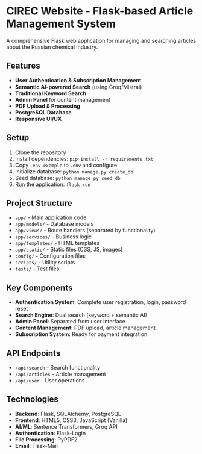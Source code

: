 # CIREC Website - Flask-based Article Management System

A comprehensive Flask web application for managing and searching articles about the Russian chemical industry.

## Features

- **User Authentication & Subscription Management**
- **Semantic AI-powered Search** (using Groq/Mistral)
- **Traditional Keyword Search**
- **Admin Panel** for content management
- **PDF Upload & Processing**
- **PostgreSQL Database**
- **Responsive UI/UX**

## Setup

1. Clone the repository
2. Install dependencies: `pip install -r requirements.txt`
3. Copy `.env.example` to `.env` and configure
4. Initialize database: `python manage.py create_db`
5. Seed database: `python manage.py seed_db`
6. Run the application: `flask run`

## Project Structure

- `app/` - Main application code
- `app/models/` - Database models
- `app/views/` - Route handlers (separated by functionality)
- `app/services/` - Business logic
- `app/templates/` - HTML templates
- `app/static/` - Static files (CSS, JS, images)
- `config/` - Configuration files
- `scripts/` - Utility scripts
- `tests/` - Test files

## Key Components

- **Authentication System**: Complete user registration, login, password reset
- **Search Engine**: Dual search (keyword + semantic AI)
- **Admin Panel**: Separated from user interface
- **Content Management**: PDF upload, article management
- **Subscription System**: Ready for payment integration

## API Endpoints

- `/api/search` - Search functionality
- `/api/articles` - Article management
- `/api/user` - User operations

## Technologies

- **Backend**: Flask, SQLAlchemy, PostgreSQL
- **Frontend**: HTML5, CSS3, JavaScript (Vanilla)
- **AI/ML**: Sentence Transformers, Groq API
- **Authentication**: Flask-Login
- **File Processing**: PyPDF2
- **Email**: Flask-Mail
